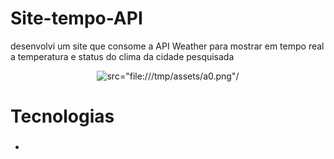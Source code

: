 
# Site-tempo-API
desenvolvi um site que consome a API Weather para mostrar em tempo real a temperatura e status do clima da cidade pesquisada 

<div align="center">
<img alt= src='Captura da Web_14-6-2023_231956_samukiszhsd.github.io.jpeg'/>
</div>

# Tecnologias 
### 
- 
